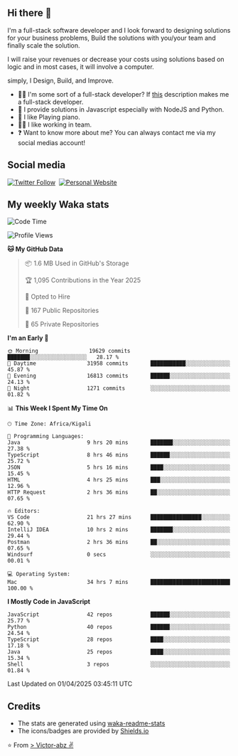 ## Hi there 👋
I'm a full-stack software developer and I look forward to designing solutions for your business problems, Build the solutions with you/your team and finally scale the solution.

I will raise your revenues or decrease your costs using solutions based on logic and in most cases, it will involve a computer.

simply, I Design, Build, and Improve.

- 👨‍💻 I'm some sort of a full-stack developer? If [this](https://www.w3schools.com/whatis/whatis_fullstack.asp) description makes me a full-stack developer.
- 🌱 I provide solutions in Javascript especially with NodeJS and Python. 
- 🎹 I like Playing piano.
- 👯‍♀️ I like working in team.
- ❓ Want to know more about me? You can always contact me via my social medias account!

## Social media
[![Twitter Follow](https://img.shields.io/twitter/follow/vicky_abz?color=%231DA1F2&label=Twitter&style=for-the-badge&logo=twitter&logoColor=ffffff)](https://twitter.com/vicky_abz)
‎‎ [![Personal Website](https://img.shields.io/static/v1?label=visit&message=victor-abz.com&color=%235F021F&style=for-the-badge)](https://victor-abz.com/)

## My weekly Waka stats
<!--START_SECTION:waka-->
![Code Time](http://img.shields.io/badge/Code%20Time-1%2C374%20hrs%204%20mins-blue)

![Profile Views](http://img.shields.io/badge/Profile%20Views-0-blue)

**🐱 My GitHub Data** 

> 📦 1.6 MB Used in GitHub's Storage 
 > 
> 🏆 1,095 Contributions in the Year 2025
 > 
> 💼 Opted to Hire
 > 
> 📜 167 Public Repositories 
 > 
> 🔑 65 Private Repositories 
 > 
**I'm an Early 🐤** 

```text
🌞 Morning                19629 commits       ███████░░░░░░░░░░░░░░░░░░   28.17 % 
🌆 Daytime                31958 commits       ███████████░░░░░░░░░░░░░░   45.87 % 
🌃 Evening                16813 commits       ██████░░░░░░░░░░░░░░░░░░░   24.13 % 
🌙 Night                  1271 commits        ░░░░░░░░░░░░░░░░░░░░░░░░░   01.82 % 
```


📊 **This Week I Spent My Time On** 

```text
🕑︎ Time Zone: Africa/Kigali

💬 Programming Languages: 
Java                     9 hrs 20 mins       ███████░░░░░░░░░░░░░░░░░░   27.38 % 
TypeScript               8 hrs 46 mins       ██████░░░░░░░░░░░░░░░░░░░   25.72 % 
JSON                     5 hrs 16 mins       ████░░░░░░░░░░░░░░░░░░░░░   15.45 % 
HTML                     4 hrs 25 mins       ███░░░░░░░░░░░░░░░░░░░░░░   12.96 % 
HTTP Request             2 hrs 36 mins       ██░░░░░░░░░░░░░░░░░░░░░░░   07.65 % 

🔥 Editors: 
VS Code                  21 hrs 27 mins      ████████████████░░░░░░░░░   62.90 % 
IntelliJ IDEA            10 hrs 2 mins       ███████░░░░░░░░░░░░░░░░░░   29.44 % 
Postman                  2 hrs 36 mins       ██░░░░░░░░░░░░░░░░░░░░░░░   07.65 % 
Windsurf                 0 secs              ░░░░░░░░░░░░░░░░░░░░░░░░░   00.01 % 

💻 Operating System: 
Mac                      34 hrs 7 mins       █████████████████████████   100.00 % 
```

**I Mostly Code in JavaScript** 

```text
JavaScript               42 repos            ██████░░░░░░░░░░░░░░░░░░░   25.77 % 
Python                   40 repos            ██████░░░░░░░░░░░░░░░░░░░   24.54 % 
TypeScript               28 repos            ████░░░░░░░░░░░░░░░░░░░░░   17.18 % 
Java                     25 repos            ████░░░░░░░░░░░░░░░░░░░░░   15.34 % 
Shell                    3 repos             ░░░░░░░░░░░░░░░░░░░░░░░░░   01.84 % 
```




 Last Updated on 01/04/2025 03:45:11 UTC
<!--END_SECTION:waka-->

## Credits
- The stats are generated using [waka-readme-stats](https://github.com/anmol098/waka-readme-stats)
- The icons/badges are provided by [Shields.io](https://shields.io/)

⭐️ From [> Victor-abz ✌](https://victor-abz.com/)
